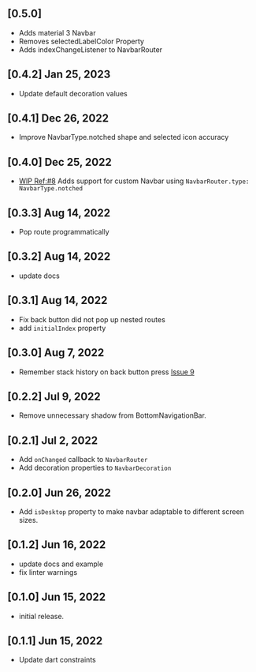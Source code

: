 ## [0.5.0]
- Adds material 3 Navbar
- Removes selectedLabelColor Property
- Adds indexChangeListener to NavbarRouter

## [0.4.2]  Jan 25, 2023
- Update default decoration values

## [0.4.1]  Dec 26, 2022
- Improve NavbarType.notched shape and selected icon accuracy

## [0.4.0]  Dec 25, 2022
- [WIP Ref:#8](https://github.com/maheshmnj/navbar_router/issues/8) Adds support for custom Navbar using `NavbarRouter.type: NavbarType.notched`

## [0.3.3]  Aug 14, 2022
- Pop route programmatically

## [0.3.2]  Aug 14, 2022
- update docs

## [0.3.1]  Aug 14, 2022

- Fix back button did not pop up nested routes
- add `initialIndex` property

## [0.3.0]  Aug 7, 2022
* Remember stack history on back button press [Issue 9](https://github.com/maheshmnj/navbar_router/issues/9)

## [0.2.2]  Jul 9, 2022
* Remove unnecessary shadow from BottomNavigationBar.

## [0.2.1]  Jul 2, 2022
* Add `onChanged` callback to `NavbarRouter`
* Add decoration properties to `NavbarDecoration`

## [0.2.0]  Jun 26, 2022
* Add `isDesktop` property to make navbar adaptable
  to different screen sizes.

## [0.1.2]  Jun 16, 2022
* update docs and example
* fix linter warnings

## [0.1.0]  Jun 15, 2022
* initial release.

## [0.1.1]  Jun 15, 2022
* Update dart constraints
